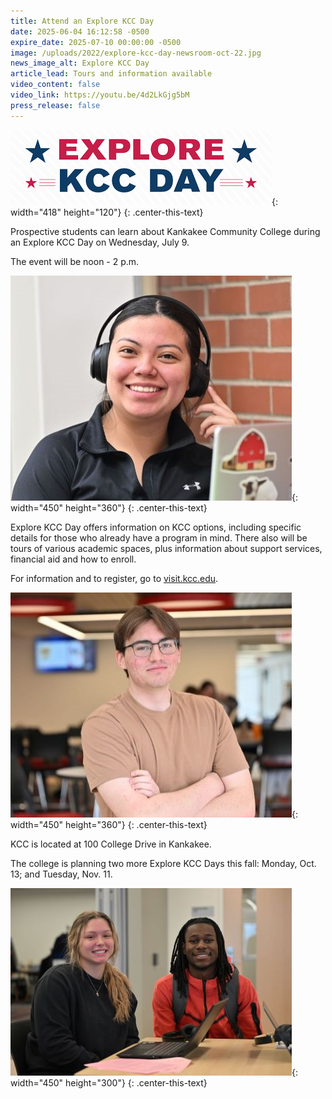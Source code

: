 ```yaml
---
title: Attend an Explore KCC Day
date: 2025-06-04 16:12:58 -0500
expire_date: 2025-07-10 00:00:00 -0500
image: /uploads/2022/explore-kcc-day-newsroom-oct-22.jpg
news_image_alt: Explore KCC Day
article_lead: Tours and information available
video_content: false
video_link: https://youtu.be/4d2LkGjg5bM
press_release: false
---
```

![Explore KCC Day](/uploads/2022/explorekccday.png "Explore KCC Day"){: width="418" height="120"}
{: .center-this-text}

Prospective students can learn about Kankakee Community College during an Explore KCC Day on Wednesday, July 9.

The event will be noon - 2 p.m.

![KCC student Nuvnni Concha](/uploads/2023/nuvnniconcha-450x360.jpg "KCC student Nuvnni Concha"){: width="450" height="360"}
{: .center-this-text}

Explore KCC Day offers information on KCC options, including specific details for those who already have a program in mind. There also will be tours of various academic spaces, plus information about support services, financial aid and how to enroll.

For information and to register, go to [visit.kcc.edu](http://visit.kcc.edu).

![KCC student Dylan Miller](/uploads/2023/dylanmiller-450x360.jpg "KCC student Dylan Miller"){: width="450" height="360"}
{: .center-this-text}

KCC is located at 100 College Drive in Kankakee.

The college is planning two more Explore KCC Days this fall: Monday, Oct. 13; and Tuesday, Nov. 11.

![KCC students Johnetta Whitmire (left) and Khylan McKinnie (right)](/uploads/2023/johnettawhitmire-khylanmckennie-450x300.jpg "KCC students Johnetta Whitmire &#40;left&#41; and Khylan McKinnie &#40;right&#41;"){: width="450" height="300"}
{: .center-this-text}